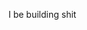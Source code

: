 I be building shit

<!---
thejasha/thejasha is a ✨ special ✨ repository because its `README.md` (this file) appears on your GitHub profile.
You can click the Preview link to take a look at your changes.
--->
